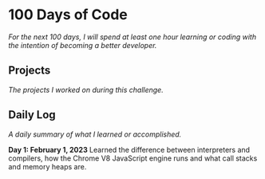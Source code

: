 # 100 Days of Code
_For the next 100 days, I will spend at least one hour learning or coding with the intention of becoming a better developer._

## Projects
_The projects I worked on during this challenge._

## Daily Log
_A daily summary of what I learned or accomplished._

__Day 1: February 1, 2023__
Learned the difference between interpreters and compilers, how the Chrome V8 JavaScript engine runs and what call stacks and memory heaps are.